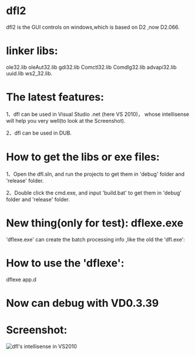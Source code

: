 dfl2
====
dfl2 is the GUI controls on windows,which is based on D2 ,now D2.066.

linker libs:
====
ole32.lib oleAut32.lib gdi32.lib Comctl32.lib Comdlg32.lib advapi32.lib uuid.lib ws2_32.lib.

The latest features:
====
1、dfl can be used in Visual Studio .net (here VS 2010)， whose intellisense will help you very well(to look at the Screenshot).

2、dfl can be used in DUB. 

How to get the libs or exe files:
====
1、Open the dfl.sln, and run the projects to get them in 'debug' folder and 'release' folder.

2、Double click the cmd.exe, and input 'build.bat' to get them in 'debug' folder and 'release' folder.



New thing(only for test):  dflexe.exe 
==== 
'dflexe.exe' can create the batch processing info ,like the old the 'dfl.exe':

How to use the 'dflexe':
====  
  dflexe app.d

Now can debug with VD0.3.39
====

  Screenshot:
====
  ![dfl's intellisense in VS2010](https://raw.githubusercontent.com/FrankLIKE/dfl2/master/Images/dflpart.png)

